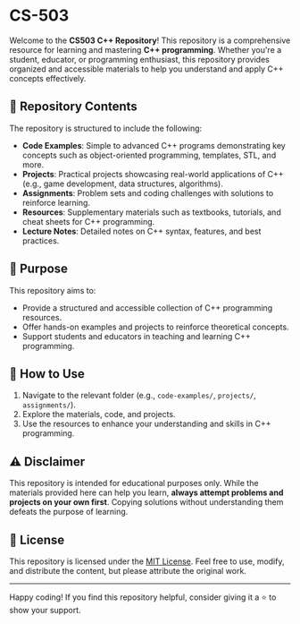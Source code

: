 # CS-503
Welcome to the **CS503 C++ Repository**! This repository is a comprehensive resource for learning and mastering **C++ programming**. Whether you're a student, educator, or programming enthusiast, this repository provides organized and accessible materials to help you understand and apply C++ concepts effectively.
## 📂 Repository Contents

The repository is structured to include the following:
- **Code Examples**: Simple to advanced C++ programs demonstrating key concepts such as object-oriented programming, templates, STL, and more.
- **Projects**: Practical projects showcasing real-world applications of C++ (e.g., game development, data structures, algorithms).
- **Assignments**: Problem sets and coding challenges with solutions to reinforce learning.
- **Resources**: Supplementary materials such as textbooks, tutorials, and cheat sheets for C++ programming.
- **Lecture Notes**: Detailed notes on C++ syntax, features, and best practices.

## 🎯 Purpose

This repository aims to:
- Provide a structured and accessible collection of C++ programming resources.
- Offer hands-on examples and projects to reinforce theoretical concepts.
- Support students and educators in teaching and learning C++ programming.

## 🚀 How to Use

1. Navigate to the relevant folder (e.g., `code-examples/`, `projects/`, `assignments/`).
2. Explore the materials, code, and projects.
3. Use the resources to enhance your understanding and skills in C++ programming.

## ⚠️ Disclaimer

This repository is intended for educational purposes only. While the materials provided here can help you learn, **always attempt problems and projects on your own first**. Copying solutions without understanding them defeats the purpose of learning.

## 📜 License

This repository is licensed under the [MIT License](LICENSE). Feel free to use, modify, and distribute the content, but please attribute the original work.

---

Happy coding! If you find this repository helpful, consider giving it a ⭐️ to show your support.
